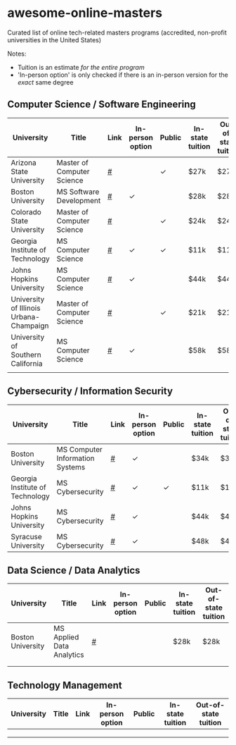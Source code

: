 # awesome-online-masters

Curated list of online tech-related masters programs (accredited, non-profit universities in the United States)

Notes:
 * Tuition is an estimate *for the entire program*
 * 'In-person option' is only checked if there is an in-person version for the *exact* same degree

## Computer Science / Software Engineering

| University | Title | Link | In-person option | Public | In-state tuition	| Out-of-state tuition |
|---	|---	|---	|---	|---	|---	|---  |
|Arizona State University|Master of Computer Science|[#](https://asuonline.asu.edu/online-degree-programs/graduate/computer-science-mcs/)||✓|$27k|$27k|
|Boston University|MS Software Development|[#](https://www.bu.edu/online/programs/graduate-programs/software-development/)|✓|   	|$28k|$28k|
|Colorado State University|Master of Computer Science|[#](https://www.online.colostate.edu/degrees/computer-science/)||✓|$24k|$24k|
| Georgia Institute of Technology | MS Computer Science	| [#](https://www.gatech.edu/academics/degrees/masters/cybersecurity-ms-cybersecurity) | ✓ | ✓ | $11k | $11k | 
| Johns Hopkins University | MS Computer Science | [#](https://ep.jhu.edu/programs-and-courses/programs/computer-science) | ✓ || $44k | $44k |
| University of Illinois Urbana-Champaign | Master of Computer Science | [#](https://cs.illinois.edu/academics/graduate/professional-mcs-program/online-master-computer-science) ||✓|$21k|$21k|
| University of Southern California |MS Computer Science|[#](https://viterbigradadmission.usc.edu/programs/masters/msprograms/computer-science/ms-computer-science/)|✓||$58k|$58k|
|   	|   	|   	|   	|   	|   	|   	|

## Cybersecurity / Information Security

| University | Title | Link | In-person option | Public | In-state tuition	| Out-of-state tuition |
|---	|---	|---	|---	|---	|---	|---  |
|Boston University|MS Computer Information Systems|[#](https://www.bu.edu/online/programs/graduate-programs/computer-information-systems-masters-degree/)|✓|   	|$34k|$34k|
| Georgia Institute of Technology | MS Cybersecurity	| [#](https://www.gatech.edu/academics/degrees/masters/cybersecurity-ms-cybersecurity) | ✓ | ✓   | $11k | $11k |
| Johns Hopkins University | MS Cybersecurity | [#](https://ep.jhu.edu/programs-and-courses/programs/cybersecurity) | ✓ || $44k | $44k |
| Syracuse University |MS Cybersecurity|[#](https://engineeringonline.syr.edu/graduate-programs/cybersecurity/)|✓||$48k|$48k|

## Data Science / Data Analytics

| University | Title | Link | In-person option | Public | In-state tuition	| Out-of-state tuition |
|---	|---	|---	|---	|---	|---	|---  |
|Boston University|MS Applied Data Analytics|[#](https://www.bu.edu/online/programs/graduate-programs/applied-data-analytics-masters-degree/)|||$28k|$28k| 
|   	|   	|   	|   	|   	|   	|   	|
|   	|   	|   	|   	|   	|   	|   	|

## Technology Management

| University | Title | Link | In-person option | Public | In-state tuition	| Out-of-state tuition |
|---	|---	|---	|---	|---	|---	|---  |
|   	|   	|   	|   	|   	|   	|   	| 
|   	|   	|   	|   	|   	|   	|   	|
|   	|   	|   	|   	|   	|   	|   	|
